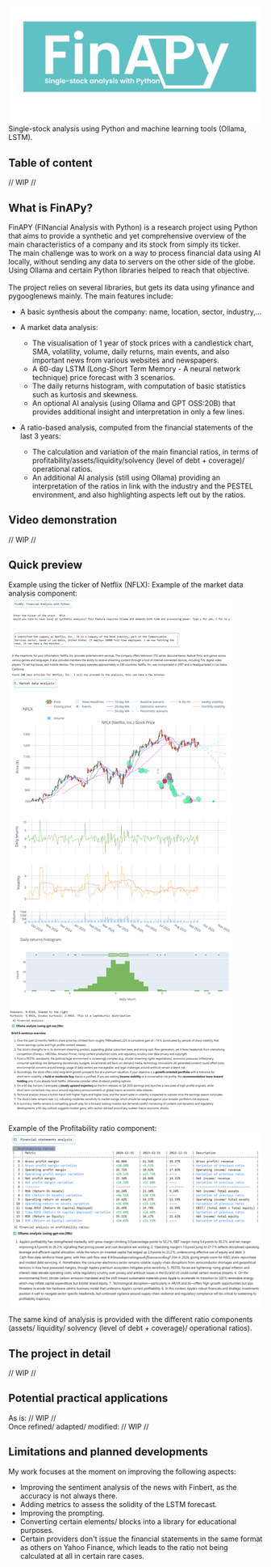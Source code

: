 ![alt text](https://github.com/gruquilla/FinAPy/blob/main/FINAPY%20logo.jpg "Logo")
Single-stock analysis using Python and machine learning tools (Ollama, LSTM).

## Table of content
// WIP //

## What is FinAPy?
FinAPY (FINancial Analysis with Python) is a research project using Python that aims to provide a synthetic and yet comprehensive overview of the main characteristics of a company and its stock from simply its ticker.<br />
The main challenge was to work on a way to process financial data using AI locally, without sending any data to servers on the other side of the globe. Using Ollama and certain Python libraries helped to reach that objective.<br />
<br />
The project relies on several libraries, but gets its data using yfinance and pygooglenews mainly. The main features include: <br />
* A basic synthesis about the company: name, location, sector, industry,...
* A market data analysis:
  * The visualisation of 1 year of stock prices with a candlestick chart, SMA, volatility, volume, daily returns, main events, and also important news from various websites and newspapers.
  * A 60-day LSTM (Long-Short Term Memory - A neural network technique) price forecast with 3 scenarios.
  * The daily returns histogram, with computation of basic statistics such as kurtosis and skewness.
  * An optional AI analysis (using Ollama and GPT OSS:20B) that provides additional insight and interpretation in only a few lines.
    
* A ratio-based analysis, computed from the financial statements of the last 3 years:
  * The calculation and variation of the main financial ratios, in terms of profitability/assets/liquidity/solvency (level of debt + coverage)/ operational ratios.
  * An additional AI analysis (still using Ollama) providing an interpretation of the ratios in link with the industry and the PESTEL environment, and also highlighting aspects left out by the ratios.

## Video demonstration
// WIP //

## Quick preview
Example using the ticker of Netflix (NFLX):
Example of the market data analysis component:
![alt text](https://github.com/gruquilla/FinAPy/blob/main/previewmarket.jpg "Candlestick graph")

Example of the Profitability ratio component:
![alt text](https://github.com/gruquilla/FinAPy/blob/main/ratio%20demo.jpg "Ratio analysis")

The same kind of analysis is provided with the different ratio components (assets/ liquidity/ solvency (level of debt + coverage)/ operational ratios).

## The project in detail
// WIP //

## Potential practical applications
As is: // WIP // <br />
Once refined/ adapted/ modified: // WIP // <br />
## Limitations and planned developments
My work focuses at the moment on improving the following aspects:
* Improving the sentiment analysis of the news with Finbert, as the accuracy is not always there.
* Adding metrics to assess the solidity of the LSTM forecast.
* Improving the prompting.
* Converting certain elements/ blocks into a library for educational purposes.
* Certain providers don't issue the financial statements in the same format as others on Yahoo Finance, which leads to the ratio not being calculated at all in certain rare cases.
